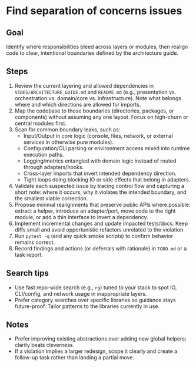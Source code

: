 # Find separation of concerns issues

## Goal
Identify where responsibilities bleed across layers or modules, then realign code to clear, intentional boundaries defined by the architecture guide.

## Steps
1. Review the current layering and allowed dependencies in `VIBES/ARCHITECTURE_GUIDE.md` and `README.md` (e.g., presentation vs. orchestration vs. domain/core vs. infrastructure). Note what belongs where and which directions are allowed for imports.
2. Map the codebase to those boundaries (directories, packages, or components) without assuming any one layout. Focus on high-churn or central modules first.
3. Scan for common boundary leaks, such as:
   - Input/Output in core logic (console, files, network, or external services in otherwise pure modules).
   - Configuration/CLI parsing or environment access mixed into runtime execution paths.
   - Logging/metrics entangled with domain logic instead of routed through adapters/hooks.
   - Cross-layer imports that invert intended dependency direction.
   - Tight loops doing blocking IO or side effects that belong in adapters.
4. Validate each suspected issue by tracing control flow and capturing a short note: where it occurs, why it violates the intended boundary, and the smallest viable correction.
5. Propose minimal realignments that preserve public APIs where possible: extract a helper, introduce an adapter/port, move code to the right module, or add a thin interface to invert a dependency.
6. Implement incremental changes and update impacted tests/docs. Keep diffs small and avoid opportunistic refactors unrelated to the violation.
7. Run `pytest -q` (and any quick smoke scripts) to confirm behavior remains correct.
8. Record findings and actions (or deferrals with rationale) in `TODO.md` or a task report.

## Search tips
- Use fast repo-wide search (e.g., `rg`) tuned to your stack to spot IO, CLI/config, and network usage in inappropriate layers.
- Prefer category searches over specific libraries so guidance stays future-proof. Tailor patterns to the libraries currently in use.

## Notes
- Prefer improving existing abstractions over adding new global helpers; clarity beats cleverness.
- If a violation implies a larger redesign, scope it clearly and create a follow-up task rather than landing a partial move.
